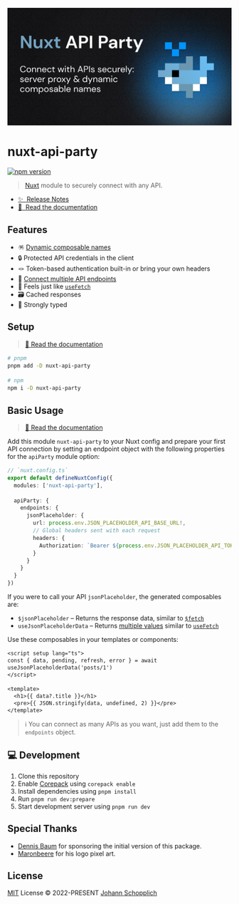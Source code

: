 [![nuxt-api-party](./docs/public/og.jpg)](https://nuxt-api-party.byjohann.dev)

# nuxt-api-party

[![npm version](https://img.shields.io/npm/v/nuxt-api-party?color=a1b858&label=)](https://www.npmjs.com/package/nuxt-api-party)

> [Nuxt](https://nuxt.com) module to securely connect with any API.

- [✨ &nbsp;Release Notes](https://github.com/johannschopplich/nuxt-api-party/releases)
- [📖 &nbsp;Read the documentation](https://nuxt-api-party.byjohann.dev)

## Features

- 🪅 [Dynamic composable names](https://nuxt-api-party.byjohann.dev/api/#dynamic-composables)
- 🔒 Protected API credentials in the client
- 🪢 Token-based authentication built-in or bring your own headers
- 🧇 [Connect multiple API endpoints](#basic-usage)
- 🍱 Feels just like [`useFetch`](https://nuxt.com/docs/api/composables/use-fetch)
- 🗃 Cached responses
- 🦾 Strongly typed

## Setup

> [📖 Read the documentation](https://nuxt-api-party.byjohann.dev)

```bash
# pnpm
pnpm add -D nuxt-api-party

# npm
npm i -D nuxt-api-party
```

## Basic Usage

> [📖 Read the documentation](https://nuxt-api-party.byjohann.dev)

Add this module `nuxt-api-party` to your Nuxt config and prepare your first API connection by setting an endpoint object with the following properties for the `apiParty` module option:

```ts
// `nuxt.config.ts`
export default defineNuxtConfig({
  modules: ['nuxt-api-party'],

  apiParty: {
    endpoints: {
      jsonPlaceholder: {
        url: process.env.JSON_PLACEHOLDER_API_BASE_URL!,
        // Global headers sent with each request
        headers: {
          Authorization: `Bearer ${process.env.JSON_PLACEHOLDER_API_TOKEN}`
        }
      }
    }
  }
})
```

If you were to call your API `jsonPlaceholder`, the generated composables are:

- `$jsonPlaceholder` – Returns the response data, similar to [`$fetch`](https://nuxt.com/docs/api/utils/dollarfetch#fetch)
- `useJsonPlaceholderData` – Returns [multiple values](https://nuxt-api-party.byjohann.dev/api/use-my-api-data.html#return-values) similar to [`useFetch`](https://nuxt.com/docs/api/composables/use-fetch)

Use these composables in your templates or components:

```vue
<script setup lang="ts">
const { data, pending, refresh, error } = await useJsonPlaceholderData('posts/1')
</script>

<template>
  <h1>{{ data?.title }}</h1>
  <pre>{{ JSON.stringify(data, undefined, 2) }}</pre>
</template>
```

> ℹ️ You can connect as many APIs as you want, just add them to the `endpoints` object.

## 💻 Development

1. Clone this repository
2. Enable [Corepack](https://github.com/nodejs/corepack) using `corepack enable`
3. Install dependencies using `pnpm install`
4. Run `pnpm run dev:prepare`
5. Start development server using `pnpm run dev`

## Special Thanks

- [Dennis Baum](https://github.com/dennisbaum) for sponsoring the initial version of this package.
- [Maronbeere](https://maronbeere.carrd.co) for his logo pixel art.

## License

[MIT](./LICENSE) License © 2022-PRESENT [Johann Schopplich](https://github.com/johannschopplich)
